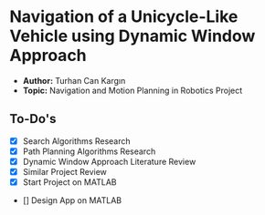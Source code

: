 # Navigation of a Unicycle-Like Vehicle using Dynamic Window Approach
* **Author:** Turhan Can Kargın
* **Topic:** Navigation and Motion Planning in Robotics Project

## To-Do's

- [X] Search Algorithms Research
- [X] Path Planning Algorithms Research
- [X] Dynamic Window Approach Literature Review
- [X] Similar Project Review
- [X] Start Project on MATLAB
- [] Design App on MATLAB

